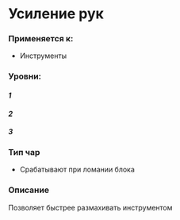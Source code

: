 # Усиление рук

### Применяется к:

* Инструменты

### Уровни:&#x20;

#### _1_

#### _2_&#x20;

#### _3_

### Тип чар&#x20;

* Срабатывают при ломании блока

### Описание

Позволяет быстрее размахивать инструментом
